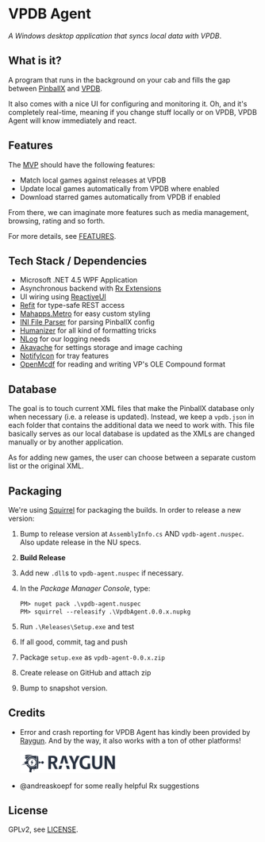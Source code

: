 # VPDB Agent

*A Windows desktop application that syncs local data with VPDB*.

## What is it?

A program that runs in the background on your cab and fills the gap between
[PinballX](http://pinballx.net) and [VPDB](https://github.com/freezy/node-vpdb).

It also comes with a nice UI for configuring and monitoring it. Oh, and it's
completely real-time, meaning if you change stuff locally or on VPDB, 
VPDB Agent will know immediately and react.

## Features

The [MVP](https://en.wikipedia.org/wiki/Minimum_viable_product) should have the
following features:

- Match local games against releases at VPDB
- Update local games automatically from VPDB where enabled
- Download starred games automatically from VPDB if enabled

From there, we can imaginate more features such as media management, browsing,
rating and so forth.

For more details, see [FEATURES](FEATURES.md).


## Tech Stack / Dependencies

- Microsoft .NET 4.5 WPF Application
- Asynchronous backend with [Rx Extensions](https://rx.codeplex.com/)
- UI wiring using [ReactiveUI](http://reactiveui.net/)
- [Refit](https://github.com/paulcbetts/refit) for type-safe REST access
- [Mahapps.Metro](http://mahapps.com/) for easy custom styling
- [INI File Parser](https://github.com/rickyah/ini-parser) for parsing PinballX config
- [Humanizer](https://github.com/MehdiK/Humanizer) for all kind of formatting tricks
- [NLog](http://nlog-project.org/) for our logging needs
- [Akavache](https://github.com/akavache/Akavache) for settings storage and image caching
- [NotifyIcon](http://www.hardcodet.net/wpf-notifyicon) for tray features
- [OpenMcdf](http://sourceforge.net/projects/openmcdf/) for reading and writing VP's OLE Compound format


## Database

The goal is to touch current XML files that make the PinballX database only
when necessary (i.e. a release is updated). Instead, we keep a `vpdb.json` in
each folder that contains the additional data we need to work with. This file
basically serves as our local database is updated as the XMLs are changed 
manually or by another application.

As for adding new games, the user can choose between a separate custom list or
the original XML.

## Packaging

We're using [Squirrel](https://github.com/Squirrel/Squirrel.Windows) for 
packaging the builds. In order to release a new version:

1. Bump to release version at `AssemblyInfo.cs` AND `vpdb-agent.nuspec`. Also 
   update release in the NU specs.
2. **Build Release**
3. Add new `.dll`s to `vpdb-agent.nuspec` if necessary.
4. In the *Package Manager Console*, type: 

   ```
   PM> nuget pack .\vpdb-agent.nuspec
   PM> squirrel --releasify .\VpdbAgent.0.0.x.nupkg
   ```
5. Run `.\Releases\Setup.exe` and test
6. If all good, commit, tag and push
7. Package `setup.exe` as `vpdb-agent-0.0.x.zip`
8. Create release on GitHub and attach zip
9. Bump to snapshot version.

## Credits

- Error and crash reporting for VPDB Agent has kindly been provided by 
  [Raygun](https://raygun.io/?ref=vpdb-agent). And by the way, it also 
  works with a ton of other platforms!

  <a href="https://raygun.io/?ref=vpdb-agent"><img src="https://raw.githubusercontent.com/freezy/vpdb-agent/master/Assets/raygun.png" width="200"></a>
- @andreaskoepf for some really helpful Rx suggestions

## License

GPLv2, see [LICENSE](LICENSE).